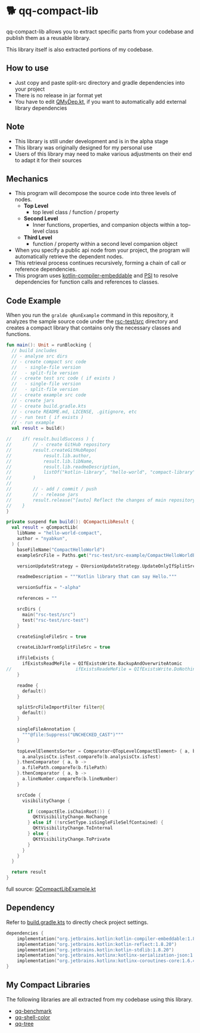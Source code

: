# 🐕 qq-compact-lib

qq-compact-lib allows you to extract specific parts from your codebase and publish them as a reusable library.

This library itself is also extracted portions of my codebase.

## How to use
- Just copy and paste split-src directory and gradle dependencies into your project
- There is no release in jar format yet
- You have to edit [QMyDep.kt](src-split/nyab/conf/QMyDep.kt), if you want to automatically add external library dependencies

## Note
- This library is still under development and is in the alpha stage
- This library was originally designed for my personal use
- Users of this library may need to make various adjustments on their end to adapt it for their sources

## Mechanics
- This program will decompose the source code into three levels of nodes.
  - **Top Level**
    - top level class / function / property
  - **Second Level**
    - Inner functions, properties, and companion objects within a top-level class
  - **Third Level**
    - function / property within a second level companion object
- When you specify a public api node from your project, the program will automatically retrieve the dependent nodes.
- This retrieval process continues recursively, forming a chain of call or reference dependencies.
- This program uses [kotlin-compiler-embeddable](https://mvnrepository.com/artifact/org.jetbrains.kotlin/kotlin-compiler-embeddable) and [PSI](https://plugins.jetbrains.com/docs/intellij/psi.html) to resolve dependencies for function calls and references to classes.

## Code Example

When you run the `gralde qRunExample` command in this repository, it analyzes the sample source code under the [rsc-test/src](rsc-test/src) directory and creates a compact library that contains only the necessary classes and functions.

```kotlin
fun main(): Unit = runBlocking {
  // build includes
  // - analyse src dirs
  // - create compact src code
  //   - single-file version
  //   - split-file version
  // - create test src code ( if exists )
  //   - single-file version
  //   - split-file version
  // - create example src code
  // - create jars
  // - create build.gradle.kts
  // - create README.md, LICENSE, .gitignore, etc
  // - run test ( if exists )
  // - run example
  val result = build()

//    if( result.buildSuccess ) {
//        // - create GitHub repository
//        result.createGitHubRepo(
//            result.lib.author,
//            result.lib.libName,
//            result.lib.readmeDescription,
//            listOf("kotlin-library", "hello-world", "compact-library")
//        )
//
//        // - add / commit / push
//        // - release jars
//        result.release("[auto] Reflect the changes of main repository.")
//    }
}

private suspend fun build(): QCompactLibResult {
  val result = qCompactLib(
    libName = "hello-world-compact",
    author = "nyabkun",
  ) {
    baseFileName("CompactHelloWorld")
    exampleSrcFile = Paths.get("rsc-test/src-example/CompactHelloWorldExample.kt")

    versionUpdateStrategy = QVersionUpdateStrategy.UpdateOnlyIfSplitSrcHashChanged

    readmeDescription = """Kotlin library that can say Hello."""

    versionSuffix = "-alpha"

    references = ""

    srcDirs {
      main("rsc-test/src")
      test("rsc-test/src-test")
    }

    createSingleFileSrc = true

    createLibJarFromSplitFileSrc = true

    ifFileExists {
      ifExistsReadMeFile = QIfExistsWrite.BackupAndOverwriteAtomic
//                        ifExistsReadeMeFile = QIfExistsWrite.DoNothing
    }

    readme {
      default()
    }

    splitSrcFileImportFilter filter@{
      default()
    }

    singleFileAnnotation {
      """@file:Suppress("UNCHECKED_CAST")"""
    }

    topLevelElementsSorter = Comparator<QTopLevelCompactElement> { a, b ->
      a.analysisCtx.isTest.compareTo(b.analysisCtx.isTest)
    }.thenComparator { a, b ->
      a.filePath.compareTo(b.filePath)
    }.thenComparator { a, b ->
      a.lineNumber.compareTo(b.lineNumber)
    }

    srcCode {
      visibilityChange {

        if (compactEle.isChainRoot()) {
          QKtVisibilityChange.NoChange
        } else if (!srcSetType.isSingleFileSelfContained) {
          QKtVisibilityChange.ToInternal
        } else {
          QKtVisibilityChange.ToPrivate
        }
      }
    }
  }

  return result
}
```

full source: [QCompactLibExample.kt](src-example/QCompactLibExample.kt)

## Dependency

Refer to [build.gradle.kts](build.gradle.kts) to directly check project settings.

```kotlin
dependencies {
    implementation("org.jetbrains.kotlin:kotlin-compiler-embeddable:1.8.20")
    implementation("org.jetbrains.kotlin:kotlin-reflect:1.8.20")
    implementation("org.jetbrains.kotlin:kotlin-stdlib:1.8.20")
    implementation("org.jetbrains.kotlinx:kotlinx-serialization-json:1.5.0")
    implementation("org.jetbrains.kotlinx:kotlinx-coroutines-core:1.6.4")
}
```

## My Compact Libraries

The following libraries are all extracted from my codebase using this library.

- [qq-benchmark](https://github.com/nyabkun/qq-benchmark)
- [qq-shell-color](https://github.com/nyabkun/qq-shell-color)
- [qq-tree](https://github.com/nyabkun/qq-tree)